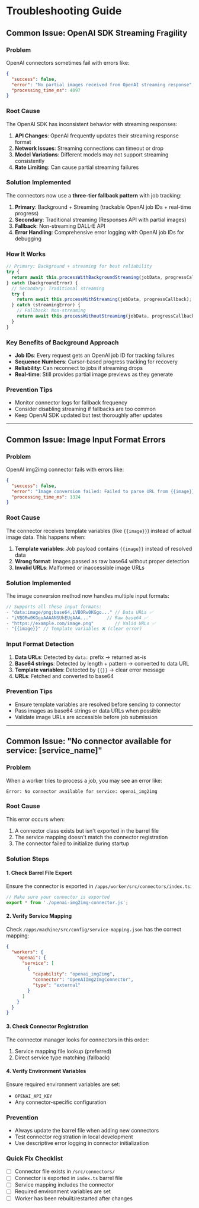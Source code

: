 # Troubleshooting Guide

## Common Issue: OpenAI SDK Streaming Fragility

### Problem
OpenAI connectors sometimes fail with errors like:
```json
{
  "success": false,
  "error": "No partial images received from OpenAI streaming response",
  "processing_time_ms": 4097
}
```

### Root Cause
The OpenAI SDK has inconsistent behavior with streaming responses:
1. **API Changes**: OpenAI frequently updates their streaming response format
2. **Network Issues**: Streaming connections can timeout or drop
3. **Model Variations**: Different models may not support streaming consistently
4. **Rate Limiting**: Can cause partial streaming failures

### Solution Implemented
The connectors now use a **three-tier fallback pattern** with job tracking:

1. **Primary**: Background + Streaming (trackable OpenAI job IDs + real-time progress)
2. **Secondary**: Traditional streaming (Responses API with partial images)
3. **Fallback**: Non-streaming DALL-E API  
4. **Error Handling**: Comprehensive error logging with OpenAI job IDs for debugging

### How It Works
```typescript
// Primary: Background + streaming for best reliability
try {
  return await this.processWithBackgroundStreaming(jobData, progressCallback);
} catch (backgroundError) {
  // Secondary: Traditional streaming
  try {
    return await this.processWithStreaming(jobData, progressCallback);
  } catch (streamingError) {
    // Fallback: Non-streaming
    return await this.processWithoutStreaming(jobData, progressCallback);
  }
}
```

### Key Benefits of Background Approach
- **Job IDs**: Every request gets an OpenAI job ID for tracking failures
- **Sequence Numbers**: Cursor-based progress tracking for recovery
- **Reliability**: Can reconnect to jobs if streaming drops
- **Real-time**: Still provides partial image previews as they generate

### Prevention Tips
- Monitor connector logs for fallback frequency
- Consider disabling streaming if fallbacks are too common
- Keep OpenAI SDK updated but test thoroughly after updates

---

## Common Issue: Image Input Format Errors

### Problem
OpenAI img2img connector fails with errors like:
```json
{
  "success": false,
  "error": "Image conversion failed: Failed to parse URL from {{image}}",
  "processing_time_ms": 1324
}
```

### Root Cause
The connector receives template variables (like `{{image}}`) instead of actual image data. This happens when:
1. **Template variables**: Job payload contains `{{image}}` instead of resolved data
2. **Wrong format**: Images passed as raw base64 without proper detection
3. **Invalid URLs**: Malformed or inaccessible image URLs

### Solution Implemented
The image conversion method now handles multiple input formats:

```typescript
// Supports all these input formats:
- "data:image/png;base64,iVBORw0KGgo..." // Data URLs ✅
- "iVBORw0KGgoAAAANSUhEUgAAA..."      // Raw base64 ✅  
- "https://example.com/image.png"        // Valid URLs ✅
- "{{image}}" // Template variables ❌ (clear error)
```

### Input Format Detection
1. **Data URLs**: Detected by `data:` prefix → returned as-is
2. **Base64 strings**: Detected by length + pattern → converted to data URL
3. **Template variables**: Detected by `{{}}` → clear error message
4. **URLs**: Fetched and converted to base64

### Prevention Tips
- Ensure template variables are resolved before sending to connector
- Pass images as base64 strings or data URLs when possible
- Validate image URLs are accessible before job submission

---

## Common Issue: "No connector available for service: [service_name]"

### Problem
When a worker tries to process a job, you may see an error like:
```
Error: No connector available for service: openai_img2img
```

### Root Cause
This error occurs when:
1. A connector class exists but isn't exported in the barrel file
2. The service mapping doesn't match the connector registration
3. The connector failed to initialize during startup

### Solution Steps

#### 1. Check Barrel File Export
Ensure the connector is exported in `/apps/worker/src/connectors/index.ts`:

```typescript
// Make sure your connector is exported
export * from './openai-img2img-connector.js';
```

#### 2. Verify Service Mapping
Check `/apps/machine/src/config/service-mapping.json` has the correct mapping:

```json
{
  "workers": {
    "openai": {
      "service": [
        {
          "capability": "openai_img2img",
          "connector": "OpenAIImg2ImgConnector",
          "type": "external"
        }
      ]
    }
  }
}
```

#### 3. Check Connector Registration
The connector manager looks for connectors in this order:
1. Service mapping file lookup (preferred)
2. Direct service type matching (fallback)

#### 4. Verify Environment Variables
Ensure required environment variables are set:
- `OPENAI_API_KEY`
- Any connector-specific configuration

### Prevention
- Always update the barrel file when adding new connectors
- Test connector registration in local development
- Use descriptive error logging in connector initialization

### Quick Fix Checklist
- [ ] Connector file exists in `/src/connectors/`
- [ ] Connector is exported in `index.ts` barrel file
- [ ] Service mapping includes the connector
- [ ] Required environment variables are set
- [ ] Worker has been rebuilt/restarted after changes